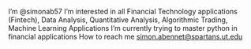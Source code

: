 I’m @simonab57
I’m interested in all Financial Technology applications (Fintech), Data Analysis, Quantitative Analysis, Algorithmic Trading,  Machine Learning Applications
I’m currently trying to master python in financial applications
How to reach me simon.abennet@spartans.ut.edu

<!---
simonab57/simonab57 is a ✨ special ✨ repository because its `README.md` (this file) appears on your GitHub profile.
You can click the Preview link to take a look at your changes.
--->
